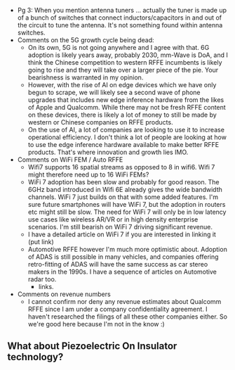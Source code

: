 - Pg 3: When you mention antenna tuners ... actually the tuner is made up of a bunch of switches that connect inductors/capacitors in and out of the circuit to tune the antenna. It's not something found within antenna switches.
- Comments on the 5G growth cycle being dead:
	- On its own, 5G is not going anywhere and I agree with that. 6G adoption is likely years away, probably 2030, mm-Wave is DoA, and I think the Chinese competition to western RFFE incumbents is likely going to rise and they will take over a larger piece of the pie. Your bearishness is warranted in my opinion.
	- However, with the rise of AI on edge devices which we have only begun to scrape, we will likely see a second wave of phone upgrades that includes new edge inference hardware from the likes of Apple and Qualcomm. While there may not be fresh RFFE content on these devices, there is likely a lot of money to still be made by western or Chinese companies on RFFE products. 
	- On the use of AI, a lot of companies are looking to use it to increase operational efficiency. I don't think a lot of people are looking at how to use the edge inference hardware available to make better RFFE products. That's where innovation and growth lies IMO.
- Comments on WiFi FEM / Auto RFFE
	- Wifi7 supports 16 spatial streams as opposed to 8 in wifi6. Wifi 7 might therefore need up to 16 WiFi FEMs?
	- WiFi 7 adoption has been slow and probably for good reason. The 6GHz band introduced in Wifi 6E already gives the wide bandwidth channels. WiFi 7 just builds on that with some added features. I'm sure future smartphones will have WiFi 7, but the adoption in routers etc might still be slow. The need for WiFi 7 will only be in low latency use cases like wireless AR/VR or in high density enterprise scenarios. I'm still bearish on WiFi 7 driving significant revenue.
	-  I have a detailed article on WiFi 7 if you are interested in linking it (put link)
	- Automotive RFFE however I'm much more optimistic about. Adoption of ADAS is still possible in many vehicles, and companies offering retro-fitting of ADAS will have the same success as car stereo makers in the 1990s. I have a sequence of articles on Automotive radar too.
		- links.
- Comments on revenue numbers
	- I cannot confirm nor deny any revenue estimates about Qualcomm RFFE since I am under a company confidentiality agreement. I haven't researched the filings of all these other companies either. So we're good here because I'm not in the know :)

What about Piezoelectric On Insulator technology?
- 